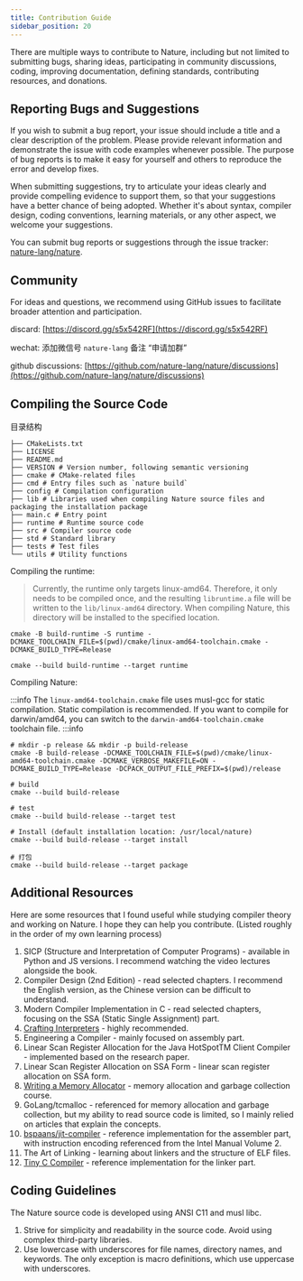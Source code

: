 ```yaml
---
title: Contribution Guide
sidebar_position: 20
---
```


There are multiple ways to contribute to Nature, including but not limited to submitting bugs, sharing ideas, participating in community discussions, coding, improving documentation, defining standards, contributing resources, and donations.

## Reporting Bugs and Suggestions

If you wish to submit a bug report, your issue should include a title and a clear description of the problem. Please provide relevant information and demonstrate the issue with code examples whenever possible. The purpose of bug reports is to make it easy for yourself and others to reproduce the error and develop fixes.

When submitting suggestions, try to articulate your ideas clearly and provide compelling evidence to support them, so that your suggestions have a better chance of being adopted. Whether it's about syntax, compiler design, coding conventions, learning materials, or any other aspect, we welcome your suggestions.

You can submit bug reports or suggestions through the issue tracker: [nature-lang/nature](https://github.com/nature-lang/nature/issues).


## Community

For ideas and questions, we recommend using GitHub issues to facilitate broader attention and participation.

discard: [https://discord.gg/s5x542RF](https://discord.gg/s5x542RF)

wechat: 添加微信号 `nature-lang` 备注 “申请加群”

github discussions: [https://github.com/nature-lang/nature/discussions](https://github.com/nature-lang/nature/discussions)


## Compiling the Source Code

目录结构

```shell
├── CMakeLists.txt
├── LICENSE
├── README.md
├── VERSION # Version number, following semantic versioning
├── cmake # CMake-related files
├── cmd # Entry files such as `nature build`
├── config # Compilation configuration
├── lib # Libraries used when compiling Nature source files and packaging the installation package
├── main.c # Entry point
├── runtime # Runtime source code
├── src # Compiler source code
├── std # Standard library
├── tests # Test files
└── utils # Utility functions

```


Compiling the runtime:

> Currently, the runtime only targets linux-amd64. Therefore, it only needs to be compiled once, and the resulting `libruntime.a` file will be written to the `lib/linux-amd64` directory. When compiling Nature, this directory will be installed to the specified location.

```shell
cmake -B build-runtime -S runtime -DCMAKE_TOOLCHAIN_FILE=$(pwd)/cmake/linux-amd64-toolchain.cmake -DCMAKE_BUILD_TYPE=Release

cmake --build build-runtime --target runtime
```

Compiling Nature:

:::info
The `linux-amd64-toolchain.cmake` file uses musl-gcc for static compilation. Static compilation is recommended. If you want to compile for darwin/amd64, you can switch to the `darwin-amd64-toolchain.cmake` toolchain file.
:::info

```shell
# mkdir -p release && mkdir -p build-release
cmake -B build-release -DCMAKE_TOOLCHAIN_FILE=$(pwd)/cmake/linux-amd64-toolchain.cmake -DCMAKE_VERBOSE_MAKEFILE=ON -DCMAKE_BUILD_TYPE=Release -DCPACK_OUTPUT_FILE_PREFIX=$(pwd)/release

# build
cmake --build build-release

# test
cmake --build build-release --target test

# Install (default installation location: /usr/local/nature)
cmake --build build-release --target install

# 打包
cmake --build build-release --target package
```

## Additional Resources

Here are some resources that I found useful while studying compiler theory and working on Nature. I hope they can help you contribute. (Listed roughly in the order of my own learning process)

1. SICP (Structure and Interpretation of Computer Programs) - available in Python and JS versions. I recommend watching the video lectures alongside the book.
2. Compiler Design (2nd Edition) - read selected chapters. I recommend the English version, as the Chinese version can be difficult to understand.
3. Modern Compiler Implementation in C - read selected chapters, focusing on the SSA (Static Single Assignment) part.
4. [Crafting Interpreters](https://craftinginterpreters.com/) - highly recommended.
5. Engineering a Compiler - mainly focused on assembly part.
6. Linear Scan Register Allocation for the Java HotSpotTM Client Compiler - implemented based on the research paper.
7. Linear Scan Register Allocation on SSA Form - linear scan register allocation on SSA form.
8. [Writing a Memory Allocator](http://dmitrysoshnikov.com/compilers/writing-a-memory-allocator/) - memory allocation and garbage collection course.
9. GoLang/tcmalloc - referenced for memory allocation and garbage collection, but my ability to read source code is limited, so I mainly relied on articles that explain the concepts.
10. [bspaans/jit-compiler](https://github.com/bspaans/jit-compiler) - reference implementation for the assembler part, with instruction encoding referenced from the Intel Manual Volume 2.
11. The Art of Linking - learning about linkers and the structure of ELF files.
12. [Tiny C Compiler](https://bellard.org/tcc/) - reference implementation for the linker part.


## Coding Guidelines

The Nature source code is developed using ANSI C11 and musl libc.

1. Strive for simplicity and readability in the source code. Avoid using complex third-party libraries.
2. Use lowercase with underscores for file names, directory names, and keywords. The only exception is macro definitions, which use uppercase with underscores.